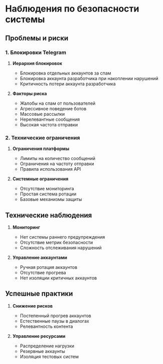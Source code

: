 # Наблюдения по безопасности системы

## Проблемы и риски

### 1. Блокировки Telegram
1. **Иерархия блокировок**
   - Блокировка отдельных аккаунтов за спам
   - Блокировка аккаунта разработчика при накоплении нарушений
   - Критичность потери аккаунта разработчика

2. **Факторы риска**
   - Жалобы на спам от пользователей
   - Агрессивное поведение ботов
   - Массовые рассылки
   - Нерелевантные сообщения
   - Высокая частота отправки

### 2. Технические ограничения
1. **Ограничения платформы**
   - Лимиты на количество сообщений
   - Ограничения на частоту отправки
   - Правила использования API

2. **Системные ограничения**
   - Отсутствие мониторинга
   - Простая система ротации
   - Базовые механизмы защиты

## Технические наблюдения

1. **Мониторинг**
   - Нет системы раннего предупреждения
   - Отсутствие метрик безопасности
   - Сложность отслеживания нарушений

2. **Управление аккаунтами**
   - Ручная ротация аккаунтов
   - Отсутствие прогрева
   - Нет изоляции критичных аккаунтов


## Успешные практики

1. **Снижение рисков**
   - Постепенный прогрев аккаунтов
   - Естественные паузы в диалогах
   - Релевантность контента

2. **Управление ресурсами**
   - Распределение нагрузки
   - Резервные аккаунты
   - Изоляция тестовых систем

